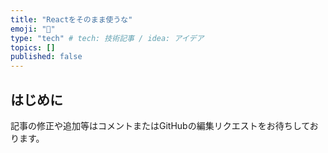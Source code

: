 ```yaml
---
title: "Reactをそのまま使うな"
emoji: "🐡"
type: "tech" # tech: 技術記事 / idea: アイデア
topics: []
published: false
---
```


## はじめに

記事の修正や追加等はコメントまたはGitHubの編集リクエストをお待ちしております。
